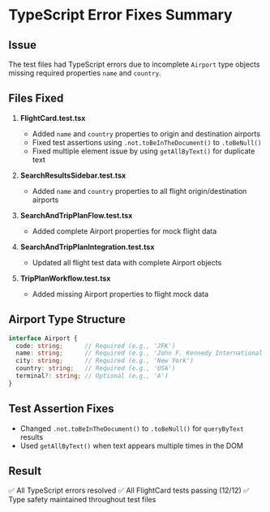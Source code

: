# TypeScript Error Fixes Summary

## Issue
The test files had TypeScript errors due to incomplete `Airport` type objects missing required properties `name` and `country`.

## Files Fixed

1. **FlightCard.test.tsx**
   - Added `name` and `country` properties to origin and destination airports
   - Fixed test assertions using `.not.toBeInTheDocument()` to `.toBeNull()`
   - Fixed multiple element issue by using `getAllByText()` for duplicate text

2. **SearchResultsSidebar.test.tsx**
   - Added `name` and `country` properties to all flight origin/destination airports

3. **SearchAndTripPlanFlow.test.tsx**
   - Added complete Airport properties for mock flight data

4. **SearchAndTripPlanIntegration.test.tsx**
   - Updated all flight test data with complete Airport objects

5. **TripPlanWorkflow.test.tsx**
   - Added missing Airport properties to flight mock data

## Airport Type Structure
```typescript
interface Airport {
  code: string;      // Required (e.g., 'JFK')
  name: string;      // Required (e.g., 'John F. Kennedy International Airport')
  city: string;      // Required (e.g., 'New York')
  country: string;   // Required (e.g., 'USA')
  terminal?: string; // Optional (e.g., 'A')
}
```

## Test Assertion Fixes
- Changed `.not.toBeInTheDocument()` to `.toBeNull()` for `queryByText` results
- Used `getAllByText()` when text appears multiple times in the DOM

## Result
✅ All TypeScript errors resolved
✅ All FlightCard tests passing (12/12)
✅ Type safety maintained throughout test files